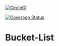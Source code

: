 
[![CircleCI](https://circleci.com/gh/andela-kipyegon/Bucket-List/tree/develop.svg?style=svg)](https://circleci.com/gh/andela-kipyegon/Bucket-List/tree/develop)

[![Coverage Status](https://coveralls.io/repos/github/andela-kipyegon/Bucket-List/badge.svg?branch=develop)](https://coveralls.io/github/andela-kipyegon/Bucket-List?branch=develop)
# Bucket-List